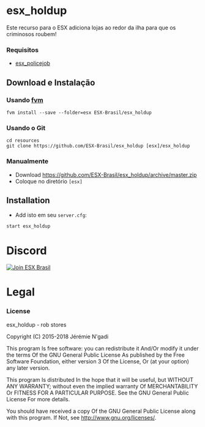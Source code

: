 # esx_holdup
Este recurso para o ESX adiciona lojas ao redor da ilha para que os criminosos roubem!

### Requisitos
- [esx_policejob](https://github.com/ESX-Brasil/esx_policejob)

## Download e Instalação

### Usando [fvm](https://github.com/qlaffont/fvm-installer)
```
fvm install --save --folder=esx ESX-Brasil/esx_holdup
```

### Usando o Git
```
cd resources
git clone https://github.com/ESX-Brasil/esx_holdup [esx]/esx_holdup
```

### Manualmente
- Download https://github.com/ESX-Brasil/esx_holdup/archive/master.zip
- Coloque no diretório `[esx]`

## Installation
- Add isto em seu `server.cfg`:

```
start esx_holdup
```

# Discord

[![Join ESX Brasil](https://discordapp.com/api/guilds/432980396070666250/embed.png?style=banner2)](https://discord.gg/8zGbh3T)

# Legal
### License
esx_holdup - rob stores

Copyright (C) 2015-2018 Jérémie N'gadi

This program Is free software: you can redistribute it And/Or modify it under the terms Of the GNU General Public License As published by the Free Software Foundation, either version 3 Of the License, Or (at your option) any later version.

This program Is distributed In the hope that it will be useful, but WITHOUT ANY WARRANTY; without even the implied warranty Of MERCHANTABILITY Or FITNESS FOR A PARTICULAR PURPOSE. See the GNU General Public License For more details.

You should have received a copy Of the GNU General Public License along with this program. If Not, see http://www.gnu.org/licenses/.
